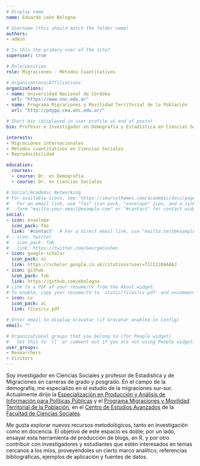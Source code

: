 ```yaml
---
# Display name
name: Eduardo León Bologna

# Username (this should match the folder name)
authors:
- admin

# Is this the primary user of the site?
superuser: true

# Role/position
role: Migraciones - Métodos Cuantitativos

# Organizations/Affiliations
organizations:
- name: Universidad Nacional de Córdoba
  url: "https://www.unc.edu.ar"
- name: Programa Migraciones y Movilidad Territorial de la Población
  url: "http://pdypp.cea.unc.edu.ar/"

# Short bio (displayed in user profile at end of posts)
bio: Profesor e Investigador en Demografía y Estadística en Ciencias Sociales

interests:
- Migraciones internacionales  
- Métodos cuantitativos en Ciencias Sociales  
- Reproducibilidad  

education:
  courses:
  - course: Dr. en Demografía  
  - course: Dr. en Ciencias Sociales

# Social/Academic Networking
# For available icons, see: https://sourcethemes.com/academic/docs/page-builder/#icons
#   For an email link, use "fas" icon pack, "envelope" icon, and a link in the
#   form "mailto:your-email@example.com" or "#contact" for contact widget.
social:
- icon: envelope
  icon_pack: fas
  link: '#contact'  # For a direct email link, use "mailto:test@example.org".
# - icon: twitter
#   icon_pack: fab
#   link: https://twitter.com/GeorgeCushen
- icon: google-scholar
  icon_pack: ai
  link: https://scholar.google.co.uk/citations?user=T1lI2J0AAAAJ
- icon: github
  icon_pack: fab
  link: https://github.com/ebologna
# Link to a PDF of your resume/CV from the About widget.
# To enable, copy your resume/CV to `static/files/cv.pdf` and uncomment the lines below.
- icon: cv
  icon_pack: ai
  link: files/cv.pdf

# Enter email to display Gravatar (if Gravatar enabled in Config)
email: ""

# Organizational groups that you belong to (for People widget)
#   Set this to `[]` or comment out if you are not using People widget.
user_groups:
- Researchers
- Visitors
---
```


Soy  investigador en Ciencias Sociales y profesor de Estadística y de Migraciones en carreras de grado y posgrado. En el campo de la demografía, me especializo en el estudio de la migraciones sur-sur. Actualmente dirijo la [Especialización en Producción y Análisis de Información para Políticas Públicas](https://sociales.unc.edu.ar/informacionparapoliticaspublicas) y el [Programa Migraciones y Movilidad Territorial de la Población](http://pdypp.cea.unc.edu.ar/), en el [Centro de Estudios Avanzados](https://sociales.unc.edu.ar/cea) de la [Facultad de Ciencias Sociales](https://sociales.unc.edu.ar/).

Me gusta explorar nuevos recursos metodológicos, tanto en investigación como en docencia. El objetivo de este espacio es doble; por un lado, ensayar esta herramienta de producción de blogs, en R, y por otro contribuir con investigadores y estudiantes que estén interesados en temas cercanos a los míos, proveyéndoles un cierto marco analítico, referencias bibliográficas, ejemplos de aplicación y fuentes de datos.
